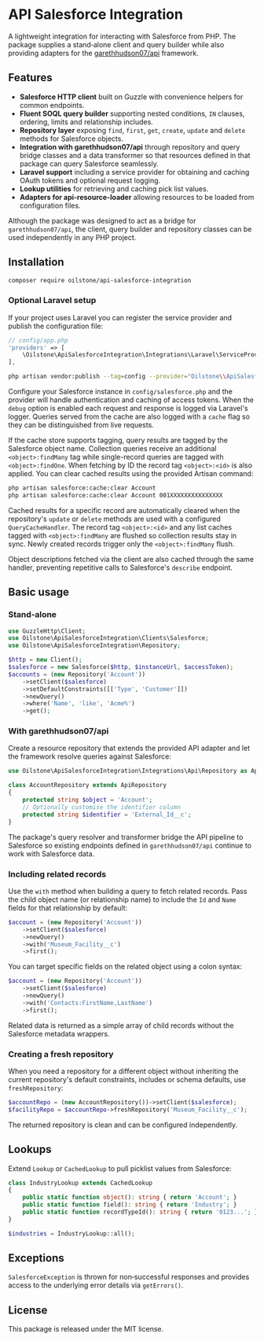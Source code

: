 # API Salesforce Integration

A lightweight integration for interacting with Salesforce from PHP. The package supplies a stand‑alone client and query builder while also providing adapters for the [garethhudson07/api](https://github.com/garethhudson07/api) framework.

## Features

- **Salesforce HTTP client** built on Guzzle with convenience helpers for common endpoints.
- **Fluent SOQL query builder** supporting nested conditions, `IN` clauses, ordering, limits and relationship includes.
- **Repository layer** exposing `find`, `first`, `get`, `create`, `update` and `delete` methods for Salesforce objects.
- **Integration with garethhudson07/api** through repository and query bridge classes and a data transformer so that resources defined in that package can query Salesforce seamlessly.
- **Laravel support** including a service provider for obtaining and caching OAuth tokens and optional request logging.
- **Lookup utilities** for retrieving and caching pick list values.
- **Adapters for api-resource-loader** allowing resources to be loaded from configuration files.

Although the package was designed to act as a bridge for `garethhudson07/api`, the client, query builder and repository classes can be used independently in any PHP project.

## Installation

```bash
composer require oilstone/api-salesforce-integration
```

### Optional Laravel setup

If your project uses Laravel you can register the service provider and publish the configuration file:

```php
// config/app.php
'providers' => [
    \Oilstone\ApiSalesforceIntegration\Integrations\Laravel\ServiceProvider::class,
],
```

```bash
php artisan vendor:publish --tag=config --provider="Oilstone\\ApiSalesforceIntegration\\Integrations\\Laravel\\ServiceProvider"
```

Configure your Salesforce instance in `config/salesforce.php` and the provider will handle authentication and caching of access tokens. When the `debug` option is enabled each request and response is logged via Laravel's logger. Queries served from the cache are also logged with a `cache` flag so they can be distinguished from live requests.

If the cache store supports tagging, query results are tagged by the Salesforce object name. Collection queries receive an additional `<object>:findMany` tag while single-record queries are tagged with `<object>:findOne`. When fetching by ID the record tag `<object>:<id>` is also applied. You can clear cached results using the provided Artisan command:

```bash
php artisan salesforce:cache:clear Account
php artisan salesforce:cache:clear Account 001XXXXXXXXXXXXXXX
```

Cached results for a specific record are automatically cleared when the
repository's `update` or `delete` methods are used with a configured
`QueryCacheHandler`. The record tag `<object>:<id>` and any list caches tagged
with `<object>:findMany` are flushed so collection results stay in sync. Newly
created records trigger only the `<object>:findMany` flush.

Object descriptions fetched via the client are also cached through the same
handler, preventing repetitive calls to Salesforce's `describe` endpoint.

## Basic usage

### Stand‑alone

```php
use GuzzleHttp\Client;
use Oilstone\ApiSalesforceIntegration\Clients\Salesforce;
use Oilstone\ApiSalesforceIntegration\Repository;

$http = new Client();
$salesforce = new Salesforce($http, $instanceUrl, $accessToken);
$accounts = (new Repository('Account'))
    ->setClient($salesforce)
    ->setDefaultConstraints([['Type', 'Customer']])
    ->newQuery()
    ->where('Name', 'like', 'Acme%')
    ->get();
```

### With garethhudson07/api

Create a resource repository that extends the provided API adapter and let the framework resolve queries against Salesforce:

```php
use Oilstone\ApiSalesforceIntegration\Integrations\Api\Repository as ApiRepository;

class AccountRepository extends ApiRepository
{
    protected string $object = 'Account';
    // Optionally customise the identifier column
    protected string $identifier = 'External_Id__c';
}
```

The package's query resolver and transformer bridge the API pipeline to Salesforce so existing endpoints defined in `garethhudson07/api` continue to work with Salesforce data.

### Including related records

Use the `with` method when building a query to fetch related records. Pass the
child object name (or relationship name) to include the `Id` and `Name` fields
for that relationship by default:

```php
$account = (new Repository('Account'))
    ->setClient($salesforce)
    ->newQuery()
    ->with('Museum_Facility__c')
    ->first();
```

You can target specific fields on the related object using a colon syntax:

```php
$account = (new Repository('Account'))
    ->setClient($salesforce)
    ->newQuery()
    ->with('Contacts:FirstName,LastName')
    ->first();
```

Related data is returned as a simple array of child records without the
Salesforce metadata wrappers.

### Creating a fresh repository

When you need a repository for a different object without inheriting the
current repository's default constraints, includes or schema defaults, use
`freshRepository`:

```php
$accountRepo = (new AccountRepository())->setClient($salesforce);
$facilityRepo = $accountRepo->freshRepository('Museum_Facility__c');
```

The returned repository is clean and can be configured independently.

## Lookups

Extend `Lookup` or `CachedLookup` to pull picklist values from Salesforce:

```php
class IndustryLookup extends CachedLookup
{
    public static function object(): string { return 'Account'; }
    public static function field(): string { return 'Industry'; }
    public static function recordTypeId(): string { return '0123...'; }
}

$industries = IndustryLookup::all();
```

## Exceptions

`SalesforceException` is thrown for non‑successful responses and provides access to the underlying error details via `getErrors()`.

## License

This package is released under the MIT license.
